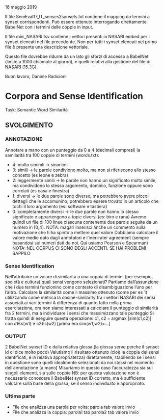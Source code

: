 ﻿16 maggio 2019

Il file SemEval17_IT_senses2synsets.txt contiene il mapping da termini a synset corrispondenti. Può essere ottenuto interrogando direttamente BabelNet con i termini delle coppie in input.

Il file mini_NASARI.tsv contiene i vettori presenti in NASARI embed per i synset elencati nel file precedente. Non per tutti i synset elencati nel primo file è presente una descrizione vettoriale. 

Questo file dovrebbe ridurre da un lato gli sforzi di accesso a BabelNet (limite a 1000 chiamate al giorno), e quelli relativi alla gestione del file di NASARI (15.3G).


Buon lavoro,
Daniele Radicioni

# Corpora and Sense Identification
Task: Semantic Word Similarità

## SVOLGIMENTO

### ANNOTAZIONE
Annotare a mano con un punteggio da 0 a 4 (decimali compresi) la samilarità tra 100 coppie di termini (words.txt):
- 4: molto simimli -> sinonimi
- 3: simili -> le parole condiviono molto, ma non si riferiscono allo stesso concetto (es leone e zebra)
- 2: leggermente simili -> le parole non hanno un significato molto simile, ma condividono lo stesso argomento, dominio, funzione oppure sono correlati (es casa e finestra)
- 1: diversi -> le due parole sono diverse, ma potrebbero avere piccoli dettagli che le accomunino; potrebbero essere trovato in un articolo che tochi il loro argomento (es: software e tastiera)
- 0: completamente diversi -> le due parole non hanno lo stesso significato e appartengono a topic diversi (es: biro e rana)
Avremo quindi un file di 100 linee ciascuna contenente due parole seguite da un numero in [0,4]. NOTA: magari inserisci anche un commento sulla motivazione che ti ha spinto a mettere quel valore
Dobbiamo calcolare il valore medio dato dagli annotatori e l'iner-rater agreement (sempre basandosi sui numeri dati da noi. Qui usiamo Pearson e Spearman)
NOTA: NEL CORPUS CI SONO DEGLI ACCENTI. SE HAI PROBLEMI SAPPILO

### Sense Identification
Nell’attribuire un valore di similarità a una coppia di termini (per esempio, società e cultura) quali sensi vengono selezionati?
Partiamo dall’assunzione che i due termini funzionino come contesto di disambiguazione l’uno per l’altro.
Calcolare la similarità come il massimo ottenuto (come per es 1) utilizzando come metrica la cosine-similarity fra i vettori NASARI dei sensi associati ai vari termini
A differenza di quanto fatto nella prima esercitazione, ora non siamo interessati a calcolare il punteggio di similarità fra 2 termini, ma a individuare i sensi che massimizzano tale punteggio
Si tratta quindi di eseguire questa operazione: c1, c2 = argmax [sim(c1,c2)] con c1€s(w1) e c2€s(w2) [prima era sim(w1,w2)=...]

### OUTPUT 
2 BabelNet synset ID e dalla relativa glossa (la glossa serve perche il synset id ci dice molto poco)
Valutiamo il risultato ottenuto (cioè la coppia dei sensi identificati, e la relativa appropriatezza) direttamente,
stabilendo se i sensi in questione sono quelli idealmente selezionati da noi stessi nel momento dell’annotazione [a mano]
Misuriamo in questo caso l’accuratezza sia sui singoli elementi, sia sulle coppie
NB: per questa valutazione non è necessario conoscere il BabelNet synset ID corretto, ma è sufficiente valutare sulla base della glossa, se il senso individuato è appropriato.

### Ultima parte
- File che analizza una parola per volta: parola tab valore invio
- FIle che analizza la coppia: parola1 tab parola2 tab valore invio
